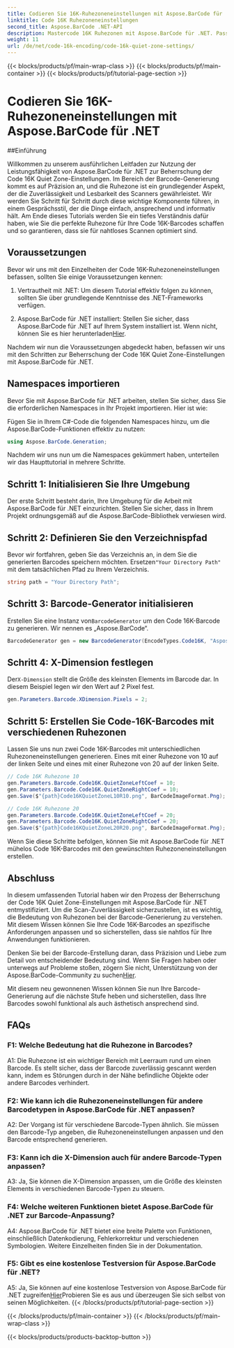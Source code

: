 ```yaml
---
title: Codieren Sie 16K-Ruhezoneneinstellungen mit Aspose.BarCode für .NET
linktitle: Code 16K Ruhezoneneinstellungen
second_title: Aspose.BarCode .NET-API
description: Mastercode 16K Ruhezonen mit Aspose.BarCode für .NET. Passen Sie die Barcode-Einstellungen für zuverlässiges Scannen an.
weight: 11
url: /de/net/code-16k-encoding/code-16k-quiet-zone-settings/
---
```


{{< blocks/products/pf/main-wrap-class >}}
{{< blocks/products/pf/main-container >}}
{{< blocks/products/pf/tutorial-page-section >}}

# Codieren Sie 16K-Ruhezoneneinstellungen mit Aspose.BarCode für .NET

##Einführung

Willkommen zu unserem ausführlichen Leitfaden zur Nutzung der Leistungsfähigkeit von Aspose.BarCode für .NET zur Beherrschung der Code 16K Quiet Zone-Einstellungen. Im Bereich der Barcode-Generierung kommt es auf Präzision an, und die Ruhezone ist ein grundlegender Aspekt, der die Zuverlässigkeit und Lesbarkeit des Scanners gewährleistet. Wir werden Sie Schritt für Schritt durch diese wichtige Komponente führen, in einem Gesprächsstil, der die Dinge einfach, ansprechend und informativ hält. Am Ende dieses Tutorials werden Sie ein tiefes Verständnis dafür haben, wie Sie die perfekte Ruhezone für Ihre Code 16K-Barcodes schaffen und so garantieren, dass sie für nahtloses Scannen optimiert sind.

## Voraussetzungen

Bevor wir uns mit den Einzelheiten der Code 16K-Ruhezoneneinstellungen befassen, sollten Sie einige Voraussetzungen kennen:

1. Vertrautheit mit .NET: Um diesem Tutorial effektiv folgen zu können, sollten Sie über grundlegende Kenntnisse des .NET-Frameworks verfügen.

2.  Aspose.BarCode für .NET installiert: Stellen Sie sicher, dass Aspose.BarCode für .NET auf Ihrem System installiert ist. Wenn nicht, können Sie es hier herunterladen[Hier](https://releases.aspose.com/barcode/net/).

Nachdem wir nun die Voraussetzungen abgedeckt haben, befassen wir uns mit den Schritten zur Beherrschung der Code 16K Quiet Zone-Einstellungen mit Aspose.BarCode für .NET.

## Namespaces importieren

Bevor Sie mit Aspose.BarCode für .NET arbeiten, stellen Sie sicher, dass Sie die erforderlichen Namespaces in Ihr Projekt importieren. Hier ist wie:

Fügen Sie in Ihrem C#-Code die folgenden Namespaces hinzu, um die Aspose.BarCode-Funktionen effektiv zu nutzen:

```csharp
using Aspose.BarCode.Generation;
```

Nachdem wir uns nun um die Namespaces gekümmert haben, unterteilen wir das Haupttutorial in mehrere Schritte.

## Schritt 1: Initialisieren Sie Ihre Umgebung

Der erste Schritt besteht darin, Ihre Umgebung für die Arbeit mit Aspose.BarCode für .NET einzurichten. Stellen Sie sicher, dass in Ihrem Projekt ordnungsgemäß auf die Aspose.BarCode-Bibliothek verwiesen wird.

## Schritt 2: Definieren Sie den Verzeichnispfad

 Bevor wir fortfahren, geben Sie das Verzeichnis an, in dem Sie die generierten Barcodes speichern möchten. Ersetzen`"Your Directory Path"` mit dem tatsächlichen Pfad zu Ihrem Verzeichnis.

```csharp
string path = "Your Directory Path";
```

## Schritt 3: Barcode-Generator initialisieren

 Erstellen Sie eine Instanz von`BarcodeGenerator` um den Code 16K-Barcode zu generieren. Wir nennen es „Aspose.BarCode“.

```csharp
BarcodeGenerator gen = new BarcodeGenerator(EncodeTypes.Code16K, "Aspose.BarCode");
```

## Schritt 4: X-Dimension festlegen

 Der`X-Dimension` stellt die Größe des kleinsten Elements im Barcode dar. In diesem Beispiel legen wir den Wert auf 2 Pixel fest.

```csharp
gen.Parameters.Barcode.XDimension.Pixels = 2;
```

## Schritt 5: Erstellen Sie Code-16K-Barcodes mit verschiedenen Ruhezonen

Lassen Sie uns nun zwei Code 16K-Barcodes mit unterschiedlichen Ruhezoneneinstellungen generieren. Eines mit einer Ruhezone von 10 auf der linken Seite und eines mit einer Ruhezone von 20 auf der linken Seite.

```csharp
// Code 16K Ruhezone 10
gen.Parameters.Barcode.Code16K.QuietZoneLeftCoef = 10;
gen.Parameters.Barcode.Code16K.QuietZoneRightCoef = 10;
gen.Save($"{path}Code16KQuietZoneL10R10.png", BarCodeImageFormat.Png);

// Code 16K Ruhezone 20
gen.Parameters.Barcode.Code16K.QuietZoneLeftCoef = 20;
gen.Parameters.Barcode.Code16K.QuietZoneRightCoef = 20;
gen.Save($"{path}Code16KQuietZoneL20R20.png", BarCodeImageFormat.Png);
```

Wenn Sie diese Schritte befolgen, können Sie mit Aspose.BarCode für .NET mühelos Code 16K-Barcodes mit den gewünschten Ruhezoneneinstellungen erstellen.

## Abschluss

In diesem umfassenden Tutorial haben wir den Prozess der Beherrschung der Code 16K Quiet Zone-Einstellungen mit Aspose.BarCode für .NET entmystifiziert. Um die Scan-Zuverlässigkeit sicherzustellen, ist es wichtig, die Bedeutung von Ruhezonen bei der Barcode-Generierung zu verstehen. Mit diesem Wissen können Sie Ihre Code 16K-Barcodes an spezifische Anforderungen anpassen und so sicherstellen, dass sie nahtlos für Ihre Anwendungen funktionieren.

 Denken Sie bei der Barcode-Erstellung daran, dass Präzision und Liebe zum Detail von entscheidender Bedeutung sind. Wenn Sie Fragen haben oder unterwegs auf Probleme stoßen, zögern Sie nicht, Unterstützung von der Aspose.BarCode-Community zu suchen[Hier](https://forum.aspose.com/c/barcode/13).

Mit diesem neu gewonnenen Wissen können Sie nun Ihre Barcode-Generierung auf die nächste Stufe heben und sicherstellen, dass Ihre Barcodes sowohl funktional als auch ästhetisch ansprechend sind.

## FAQs

### F1: Welche Bedeutung hat die Ruhezone in Barcodes?
   
A1: Die Ruhezone ist ein wichtiger Bereich mit Leerraum rund um einen Barcode. Es stellt sicher, dass der Barcode zuverlässig gescannt werden kann, indem es Störungen durch in der Nähe befindliche Objekte oder andere Barcodes verhindert.

### F2: Wie kann ich die Ruhezoneneinstellungen für andere Barcodetypen in Aspose.BarCode für .NET anpassen?

A2: Der Vorgang ist für verschiedene Barcode-Typen ähnlich. Sie müssen den Barcode-Typ angeben, die Ruhezoneneinstellungen anpassen und den Barcode entsprechend generieren.

### F3: Kann ich die X-Dimension auch für andere Barcode-Typen anpassen?

A3: Ja, Sie können die X-Dimension anpassen, um die Größe des kleinsten Elements in verschiedenen Barcode-Typen zu steuern.

### F4: Welche weiteren Funktionen bietet Aspose.BarCode für .NET zur Barcode-Anpassung?

A4: Aspose.BarCode für .NET bietet eine breite Palette von Funktionen, einschließlich Datenkodierung, Fehlerkorrektur und verschiedenen Symbologien. Weitere Einzelheiten finden Sie in der Dokumentation.

### F5: Gibt es eine kostenlose Testversion für Aspose.BarCode für .NET?

 A5: Ja, Sie können auf eine kostenlose Testversion von Aspose.BarCode für .NET zugreifen[Hier](https://releases.aspose.com/)Probieren Sie es aus und überzeugen Sie sich selbst von seinen Möglichkeiten.
{{< /blocks/products/pf/tutorial-page-section >}}

{{< /blocks/products/pf/main-container >}}
{{< /blocks/products/pf/main-wrap-class >}}

{{< blocks/products/products-backtop-button >}}
